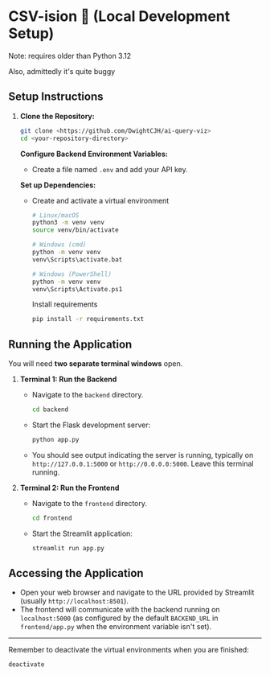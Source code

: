 # CSV-ision 🧿 (Local Development Setup)

Note: requires older than Python 3.12

Also, admittedly it's quite buggy

## Setup Instructions

1.  **Clone the Repository:**
    ```bash
    git clone <https://github.com/DwightCJH/ai-query-viz>
    cd <your-repository-directory>
    ```

    **Configure Backend Environment Variables:**
    *   Create a file named `.env` and add your API key.


    **Set up Dependencies:**
    *   Create and activate a virtual environment 
        ```bash
        # Linux/macOS
        python3 -m venv venv
        source venv/bin/activate

        # Windows (cmd)
        python -m venv venv
        venv\Scripts\activate.bat

        # Windows (PowerShell)
        python -m venv venv
        venv\Scripts\Activate.ps1
        ```

        Install requirements
        ```bash
        pip install -r requirements.txt
        ```

## Running the Application

You will need **two separate terminal windows** open.

1.  **Terminal 1: Run the Backend**
    *   Navigate to the `backend` directory.
        ```bash
        cd backend
        ```
    *   Start the Flask development server:
        ```bash
        python app.py
        ```
    *   You should see output indicating the server is running, typically on `http://127.0.0.1:5000` or `http://0.0.0.0:5000`. Leave this terminal running.

2.  **Terminal 2: Run the Frontend**
    *   Navigate to the `frontend` directory.
        ```bash
        cd frontend
        ```
    *   Start the Streamlit application:
        ```bash
        streamlit run app.py
        ```

## Accessing the Application

*   Open your web browser and navigate to the URL provided by Streamlit (usually `http://localhost:8501`).
*   The frontend will communicate with the backend running on `localhost:5000` (as configured by the default `BACKEND_URL` in `frontend/app.py` when the environment variable isn't set).

---

Remember to deactivate the virtual environments when you are finished:

```bash
deactivate
